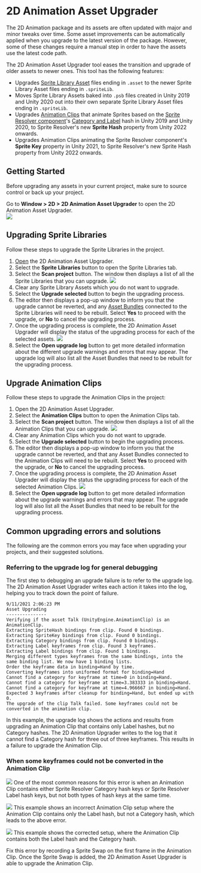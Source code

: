# 2D Animation Asset Upgrader

The 2D Animation package and its assets are often updated with major and minor tweaks over time. Some asset improvements can be automatically applied when you upgrade to the latest version of the package. However, some of these changes require a manual step in order to have the assets use the latest code path.

The 2D Animation Asset Upgrader tool eases the transition and upgrade of older assets to newer ones. This tool has the following features:

- Upgrades [Sprite Library Asset](SLAsset.md) files ending in `.asset` to the newer Sprite Library Asset files ending in `.spriteLib`.
- Moves Sprite Library Assets baked into `.psb` files created in Unity 2019 and Unity 2020 out into their own separate Sprite Library Asset files ending in `.spriteLib`.
- Upgrades [Animation Clips](https://docs.unity3d.com/Manual/AnimationClips.html) that animate Sprites based on the [Sprite Resolver component](https://docs.unity3d.com/Packages/com.unity.2d.animation@latest/index.html?subfolder=/manual/SLAsset.html%23sprite-resolver-component)'s [Category and Label](https://docs.unity3d.com/Packages/com.unity.2d.animation@7.0/manual/SLAsset.html#category) hash in Unity 2019 and Unity 2020, to Sprite Resolver's new **Sprite Hash** property from Unity 2022 onwards.
- Upgrades Animation Clips animating the Sprite Resolver component's **Sprite Key** property in Unity 2021, to Sprite Resolver's new Sprite Hash property from Unity 2022 onwards.

## Getting Started
Before upgrading any assets in your current project, make sure to source control or back up your project.

Go to **Window > 2D > 2D Animation Asset Upgrader** to open the 2D Animation Asset Upgrader.
<br/>![](images/AssetUpgrader_Window.png)

## Upgrading Sprite Libraries
Follow these steps to upgrade the Sprite Libraries in the project.
1. [Open](#getting-started) the 2D Animation Asset Upgrader.
2. Select the __Sprite Libraries__ button to open the Sprite Libraries tab.
3. Select the __Scan project__ button. The window then displays a list of all the Sprite Libraries that you can upgrade.
![](images/AssetUpgrader_SpriteLibToUpgrade.png)
5. Clear any Sprite Library Assets which you do not want to upgrade.
6. Select the __Upgrade selected__ button to begin the upgrading process.
7. The editor then displays a pop-up window to inform you that the upgrade cannot be reverted, and any [Asset Bundles](https://docs.unity3d.com/Manual/AssetBundlesIntro.html) connected to the Sprite Libraries will need to be rebuilt. Select __Yes__ to proceed with the upgrade, or __No__ to cancel the upgrading process.
8. Once the upgrading process is complete, the 2D Animation Asset Upgrader will display the status of the upgrading process for each of the selected assets.
![](images/AssetUpgrader_SpriteLibUpgraded.png)
9. Select the __Open upgrade log__ button to get more detailed information about the different upgrade warnings and errors that may appear. The upgrade log will also list all the Asset Bundles that need to be rebuilt for the upgrading process.

## Upgrade Animation Clips
Follow these steps to upgrade the Animation Clips in the project:
1. Open the 2D Animation Asset Upgrader.
2. Select the **Animation Clips** button to open the Animation Clips tab.
3. Select the __Scan project__ button. The window then displays a list of all the Animation Clips that you can upgrade.
![](images/AssetUpgrader_AnimationClipsToUpgrade.png)
5. Clear any Animation Clips which  you do not want to upgrade.
6. Select the __Upgrade selected__ button to begin the upgrading process.
7. The editor then displays a pop-up window to inform you that the upgrade cannot be reverted, and that any Asset Bundles connected to the Animation Clips will need to be rebuilt. Select __Yes__ to proceed with the upgrade, or __No__ to cancel the upgrading process.
8. Once the upgrading process is complete, the 2D Animation Asset Upgrader will display the status the upgrading process for each of the selected Animation Clips.
![](images/AssetUpgrader_AnimationClipsUpgraded.png)
9. Select the __Open upgrade log__ button to get more detailed information about the upgrade warnings and errors that may appear. The upgrade log will also list all the Asset Bundles that need to be rebuilt for the upgrading process.

## Common upgrading errors and solutions
The following are the common errors you may face when upgrading your projects, and their suggested solutions.

### Referring to the upgrade log for general debugging
The first step to debugging an upgrade failure is to refer to the upgrade log. The 2D Animation Asset Upgrader writes each action it takes into the log, helping you to track down the point of failure.

```
9/11/2021 2:06:23 PM
Asset Upgrading
---------------
Verifying if the asset Talk (UnityEngine.AnimationClip) is an AnimationClip.
Extracting SpriteHash bindings from clip. Found 0 bindings.
Extracting SpriteKey bindings from clip. Found 0 bindings.
Extracting Category bindings from clip. Found 0 bindings.
Extracting Label keyframes from clip. Found 3 keyframes.
Extracting Label bindings from clip. Found 1 bindings.
Merging different types keyframes from the same bindings, into the same binding list. We now have 1 binding lists.
Order the keyframe data in binding=Hand by time.
Converting keyframes into uniformed format for binding=Hand
Cannot find a category for keyframe at time=0 in binding=Hand.
Cannot find a category for keyframe at time=3.383333 in binding=Hand.
Cannot find a category for keyframe at time=4.966667 in binding=Hand.
Expected 3 keyframes after cleanup for binding=Hand, but ended up with 0.
The upgrade of the clip Talk failed. Some keyframes could not be converted in the animation clip.
```
In this example, the upgrade log shows the actions and results from upgrading an Animation Clip that contains only Label hashes, but no Category hashes. The 2D Animation Upgrader writes to the log that it cannot find a Category hash for three out of three keyframes. This results in a failure to upgrade the Animation Clip.

### When some keyframes could not be converted in the Animation Clip
![](images/AssetUpgrader_Err_CouldNotBeConverted.png)
One of the most common reasons for this error is when an Animation Clip contains either Sprite Resolver Category hash keys or Sprite Resolver Label hash keys, but not both types of hash keys at the same time.

![](images/AssetUpgrader_Err_CatLabel_InCorrect.png)
This example shows an incorrect Animation Clip setup where the Animation Clip contains only the Label hash, but not a Category hash, which leads to the above error.

![](images/AssetUpgrader_Err_CatLabel_Correct.png)
This example shows the corrected setup, where the Animation Clip contains both the Label hash and the Category hash.

Fix this error by recording a Sprite Swap on the first frame in the Animation Clip. Once the Sprite Swap is added, the 2D Animation Asset Upgrader is able to upgrade the Animation Clip.
